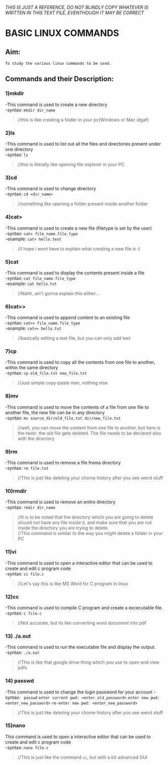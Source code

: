 *THIS IS JUST A REFERENCE, DO NOT BLINDLY COPY WHATEVER IS WRITTEN
  IN THIS TEXT FILE, EVENTHOUGH IT MAY BE CORRECT*

#             BASIC LINUX COMMANDS

## Aim:
    To study the various linux commands to be used.

## Commands and their Description:

### 1)mkdir
-This command is used to create a new directory  
-syntax: ``mkdir dir_name`` 
> //this is like creating a folder in your pc(Windows or Mac idgaf)  
 

### 2)ls
-This command is used to list out all the files and directories present under one directory  
-syntax: ``ls``  
> //this is literally like opening file explorer in your PC  


### 3)cd
-This command is used to change directory  
-syntax: ``cd <dir_name>`` 
> //something like opening a folder present inside another folder  
 

### 4)cat>
-This command is used to create a new file (filetype is set by the user)  
-syntax: ``cat> file_name.file_type``  
-example: ``cat> hello.text``
> //I hope i wont have to explain what creating a new file is :(  
  

### 5)cat
-This command is used to display the contents present inside a file  
-syntax: ``cat file_name.file_type``  
-example: ``cat hello.txt``  
> //Nahh, ain't gonna explain this either...  


### 6)cat>>
-This command is used to append content to an existing file  
-syntax: ``cat>> file_name.file_type``  
-example: ``cat>> hello.txt``  
> //basically editing a text file, but you can only add text  

### 7)cp
-This command is used to copy all the contents from one file to another, within the same directory  
-syntax: ``cp old_file.txt new_file.txt``  
> //Just simple copy-paste man, nothing else  

### 8)mv
-This command is used to move the contents of a file from one file to another file, the new file can be in any directory  
-syntax: ``mv source_dir/old_file.txt dir/new_file.txt``  
> //well, you can move the content from one file to another, but here is the twist- the old file gets deleted. The file needs to be declared also with the directory  

### 9)rm
-This command is used to remove a file froma directory  
-syntax: ``rm file.txt``
> //This is just like deleting your chome history after you see weird stuff  

### 10)rmdir
-This command is used to remove an entire directory  
-syntax: ``rmdir dir_name``  
> //It is to be noted that the directory which you are going to delete should not have any file inside it, and make sure that you are not inside the directory you are trying to delete.  
> //This command is similar to the way you might delete a folder in your PC  

### 11)vi
-This command is used to open a interactive editor that can be used to create and edit c program code  
-syntax: ``vi file.c``
> //Let's say this is like MS Word for C program in linux

### 12)cc
-This command is used to compile C program and create a excecutable file.   
-syntax: ``c file.c``
> //Not accurate, but its like converting word document into pdf

### 13) ./a.out
-This command is used to run the executable file and display the output.   
-syntax: ``./a.out``
> //This is like that google drive thing which you use to open and view pdfs

### 14) passwd
-This command is used to change the login password for your account 
-syntax: `` passwd``
          ``enter current pwd: <enter_old_password>``
          ``enter new pwd: <enter_new_password>``
          ``re-enter new pwd: <enter_new_password>``
> //This is just like deleting your chome history after you see weird stuff  

### 15)nano
This command is used to open a interactive editor that can be used to create and edit c program code   
-syntax: ``nano file.c``  
> //This is just like the command ``vi``, but with a bit advanced GUI